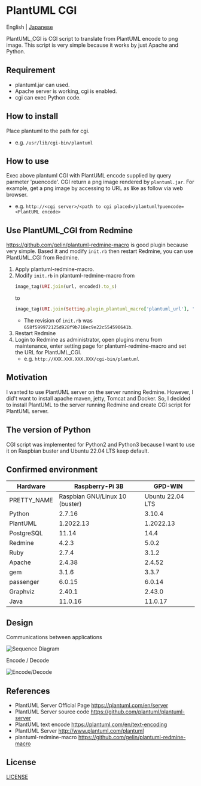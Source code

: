 # PlantUML CGI

English | [Japanese](/READMEj.md)

PlantUML_CGI is CGI script to translate from PlantUML encode to png image.
This script is very simple because it works by just Apache and Python.

## Requirement

- plantuml.jar can used.
- Apache server is working, cgi is enabled.
- cgi can exec Python code.

## How to install

Place plantuml to the path for cgi.
- e.g. `/usr/lib/cgi-bin/plantuml`

## How to use

Exec above plantuml CGI with PlantUML encode supplied by query parmeter 'puencode'. CGI return a png image rendered by `plantuml.jar`. For example, get a png image by accessing to URL as like as follow via web browser.
- e.g. `http://<cgi server>/<path to cgi placed>/plantuml?puencode=<PlantUML encode>`

## Use PlantUML_CGI from Redmine

https://github.com/gelin/plantuml-redmine-macro is good plugin because very simple.
Based it and modify `init.rb` then restart Redmine, you can use PlantUML_CGI from Redmine.

1. Apply plantuml-redmine-macro.
2. Modify `init.rb` in plantuml-redmine-macro from
   ```ruby
   image_tag(URI.join(url, encoded).to_s)
   ```
   to
   ```ruby
   image_tag(URI.join(Setting.plugin_plantuml_macro['plantuml_url'], '?puencode=' + encoded).to_s)
   ```
   - The revision of `init.rb` was `658f599972125d928f9b718ec9e22c554590641b`.
3. Restart Redmine
4. Login to Redmine as administrator, open plugins menu from maintenance, enter setting page for plantuml-redmine-macro and set the URL for PlantUML_CGI.
   - e.g. `http://XXX.XXX.XXX.XXX/cgi-bin/plantuml`

## Motivation

I wanted to use PlantUML server on the server running Redmine.
However, I did't want to install apache maven, jetty, Tomcat and Docker.
So, I decided to install PlantUML to the server running Redmine and create CGI script for PlantUML server.

## The version of Python

CGI script was implemented for Python2 and Python3 because I want to use it on Raspbian buster and Ubuntu 22.04 LTS keep default.

## Confirmed environment

| Hardware    | Raspberry-Pi 3B                | GPD-WIN          |
| ---         | ---                            | ---              |
| PRETTY_NAME | Raspbian GNU/Linux 10 (buster) | Ubuntu 22.04 LTS |
| Python      | 2.7.16                         | 3.10.4           |
| PlantUML    | 1.2022.13                      | 1.2022.13        |
| PostgreSQL  | 11.14                          | 14.4             |
| Redmine     | 4.2.3                          | 5.0.2            |
| Ruby        | 2.7.4                          | 3.1.2            |
| Apache      | 2.4.38                         | 2.4.52           |
| gem         | 3.1.6                          | 3.3.7            |
| passenger   | 6.0.15                         | 6.0.14           |
| Graphviz    | 2.40.1                         | 2.43.0           |
| Java        | 11.0.16                        | 11.0.17          |

## Design

Communications between applications

![Sequence Diagram](http://www.plantuml.com/plantuml/png/TP513W8X34NtFGKNq0EuS6VYGXCNUW0oL8DXW3ZLyujDR22PlmF-U_r9ELxF9xVPkvfyblUStCvTViTRUpxagGGcFqdyU65ZoE1H3AnydmhFzHuJjxHKpZRB0aJh9BjtFOk4MFw0ZHjI6jbEtZxz2xaQqa2krDRyeC30HRNOKnJk89M5pK9Bqn-41VG5 "PlantUML_CGI")

Encode / Decode

![Encode/Decode](http://www.plantuml.com/plantuml/png/VL0z3u8m4DtxAnec66GY30uEHZTDN9n9eHT3KjgcFHP_lGUAoALnQdhtFkuzhmBsNU-LHPdT33ttwqLsJaCcqhkdwLksEwe8TIN1_kCjM_48RlGoEt_-p5Nk3jnCxkUtxDpW0yIO5u8ZYCIk858x3ygshjupud7GncnbHWmb1cMZKGWv2JJe6Z_Xni4K0gp-nZW1Z_6ZpUsuyY8voPDByZuMTPDBp-RfFbYlIuaQrXgd82y0 "PlantUML Encode/Decode")

## References

- PlantUML Server Official Page
  https://plantuml.com/en/server
- PlantUML Server source code
  https://github.com/plantuml/plantuml-server
- PlantUML text encode
  https://plantuml.com/en/text-encoding
- PlantUML Server
  http://www.plantuml.com/plantuml
- plantuml-redmine-macro
  https://github.com/gelin/plantuml-redmine-macro

## License

[LICENSE](/LICENSE)
